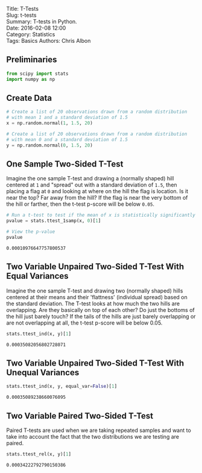 Title: T-Tests  
Slug: t-tests  
Summary: T-tests in Python.    
Date: 2016-02-08 12:00  
Category: Statistics  
Tags: Basics
Authors: Chris Albon  

## Preliminaries


```python
from scipy import stats
import numpy as np
```

## Create Data


```python
# Create a list of 20 observations drawn from a random distribution 
# with mean 1 and a standard deviation of 1.5
x = np.random.normal(1, 1.5, 20)

# Create a list of 20 observations drawn from a random distribution 
# with mean 0 and a standard deviation of 1.5
y = np.random.normal(0, 1.5, 20)
```

## One Sample Two-Sided T-Test

Imagine the one sample T-test and drawing a (normally shaped) hill centered at `1` and "spread" out with a standard deviation of `1.5`, then placing a flag at `0` and looking at where on the hill the flag is location. Is it near the top? Far away from the hill? If the flag is near the very bottom of the hill or farther, then the t-test p-score will be below `0.05`.


```python
# Run a t-test to test if the mean of x is statistically significantly different than 0
pvalue = stats.ttest_1samp(x, 0)[1]

# View the p-value
pvalue
```




    0.00010976647757800537



## Two Variable Unpaired Two-Sided T-Test With Equal Variances

Imagine the one sample T-test and drawing two (normally shaped) hills centered at their means and their 'flattness' (individual spread) based on the standard deviation. The T-test looks at how much the two hills are overlapping. Are they basically on top of each other? Do just the bottoms of the hill just barely touch? If the tails of the hills are just barely overlapping or are not overlapping at all, the t-test p-score will be below 0.05.


```python
stats.ttest_ind(x, y)[1]
```




    0.00035082056802728071



## Two Variable Unpaired Two-Sided T-Test With Unequal Variances


```python
stats.ttest_ind(x, y, equal_var=False)[1]
```




    0.00035089238660076095



## Two Variable Paired Two-Sided T-Test

Paired T-tests are used when we are taking repeated samples and want to take into account the fact that the two distributions we are testing are paired.


```python
stats.ttest_rel(x, y)[1]
```




    0.00034222792790150386



